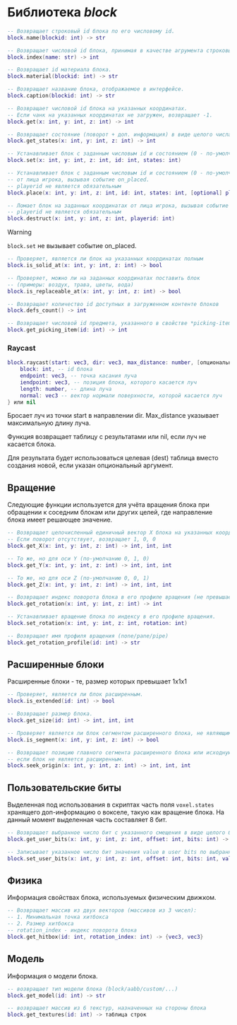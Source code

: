 # Библиотека *block*

```lua
-- Возвращает строковый id блока по его числовому id.
block.name(blockid: int) -> str

-- Возвращает числовой id блока, принимая в качестве агрумента строковый
block.index(name: str) -> int

-- Возвращает id материала блока.
block.material(blockid: int) -> str

-- Возвращает название блока, отображаемое в интерфейсе.
block.caption(blockid: int) -> str

-- Возвращает числовой id блока на указанных координатах.
-- Если чанк на указанных координатах не загружен, возвращает -1.
block.get(x: int, y: int, z: int) -> int

-- Возвращает состояние (поворот + доп. информация) в виде целого числа
block.get_states(x: int, y: int, z: int) -> int

-- Устанавливает блок с заданным числовым id и состоянием (0 - по-умолчанию) на заданных координатах.
block.set(x: int, y: int, z: int, id: int, states: int)

-- Устанавливает блок с заданным числовым id и состоянием (0 - по-умолчанию) на заданных координатах
-- от лица игрока, вызывая событие on_placed.
-- playerid не является обязательным
block.place(x: int, y: int, z: int, id: int, states: int, [optional] playerid: int)

-- Ломает блок на заданных координатах от лица игрока, вызывая событие on_broken.
-- playerid не является обязательным
block.destruct(x: int, y: int, z: int, playerid: int)
```

> [!WARNING]
> `block.set` не вызывает событие on_placed.

```lua
-- Проверяет, является ли блок на указанных координатах полным
block.is_solid_at(x: int, y: int, z: int) -> bool

-- Проверяет, можно ли на заданных координатах поставить блок 
-- (примеры: воздух, трава, цветы, вода)
block.is_replaceable_at(x: int, y: int, z: int) -> bool

-- Возвращает количество id доступных в загруженном контенте блоков
block.defs_count() -> int

-- Возвращает числовой id предмета, указанного в свойстве *picking-item*.
block.get_picking_item(id: int) -> int
```

### Raycast

```lua
block.raycast(start: vec3, dir: vec3, max_distance: number, [опционально] dest: table) -> {
    block: int, -- id блока
    endpoint: vec3, -- точка касания луча
    iendpoint: vec3, -- позиция блока, которого касается луч
    length: number, -- длина луча
    normal: vec3 -- вектор нормали поверхности, которой касается луч
} или nil
```

Бросает луч из точки start в направлении dir. Max_distance указывает максимальную длину луча.

Функция возвращает таблицу с результатами или nil, если луч не касается блока.

Для результата будет использоваться целевая (dest) таблица вместо создания новой, если указан опциональный аргумент.

## Вращение

Следующие функции используется для учёта вращения блока при обращении к соседним блокам или других целей, где направление блока имеет решающее значение.


```lua
-- Возвращает целочисленный единичный вектор X блока на указанных координатах с учётом его вращения (три целых числа).
-- Если поворот отсутствует, возвращает 1, 0, 0
block.get_X(x: int, y: int, z: int) -> int, int, int

-- То же, но для оси Y (по-умолчанию 0, 1, 0)
block.get_Y(x: int, y: int, z: int) -> int, int, int

-- То же, но для оси Z (по-умолчанию 0, 0, 1)
block.get_Z(x: int, y: int, z: int) -> int, int, int

-- Возвращает индекс поворота блока в его профиле вращения (не превышает 7).
block.get_rotation(x: int, y: int, z: int) -> int

-- Устанавливает вращение блока по индексу в его профиле вращения.
block.set_rotation(x: int, y: int, z: int, rotation: int)

-- Возвращает имя профиля вращения (none/pane/pipe)
block.get_rotation_profile(id: int) -> str
```

## Расширенные блоки

Расширенные блоки - те, размер которых превышает 1x1x1

```lua
-- Проверяет, является ли блок расширенным.
block.is_extended(id: int) -> bool

-- Возвращает размер блока.
block.get_size(id: int) -> int, int, int

-- Проверяет является ли блок сегментом расширенного блока, не являющимся главным.
block.is_segment(x: int, y: int, z: int) -> bool

-- Возвращает позицию главного сегмента расширенного блока или исходную позицию,
-- если блок не является расширенным.
block.seek_origin(x: int, y: int, z: int) -> int, int, int
```

## Пользовательские биты

Выделенная под использования в скриптах часть поля `voxel.states` хранящего доп-информацию о вокселе, такую как вращение блока. На данный момент выделенная часть составляет 8 бит.

```lua
-- Возвращает выбранное число бит с указанного смещения в виде целого беззнакового числа
block.get_user_bits(x: int, y: int, z: int, offset: int, bits: int) -> int

-- Записывает указанное число бит значения value в user bits по выбранному смещению
block.set_user_bits(x: int, y: int, z: int, offset: int, bits: int, value: int) -> int
```


## Физика

Информация свойствах блока, используемых физическим движком.

```lua
-- Возвращает массив из двух векторов (массивов из 3 чисел):
-- 1. Минимальная точка хитбокса
-- 2. Размер хитбокса
-- rotation_index - индекс поворота блока
block.get_hitbox(id: int, rotation_index: int) -> {vec3, vec3}
```

## Модель

Информация о модели блока.

```lua
-- возвращает тип модели блока (block/aabb/custom/...)
block.get_model(id: int) -> str

-- возвращает массив из 6 текстур, назначенных на стороны блока
block.get_textures(id: int) -> таблица строк
```
